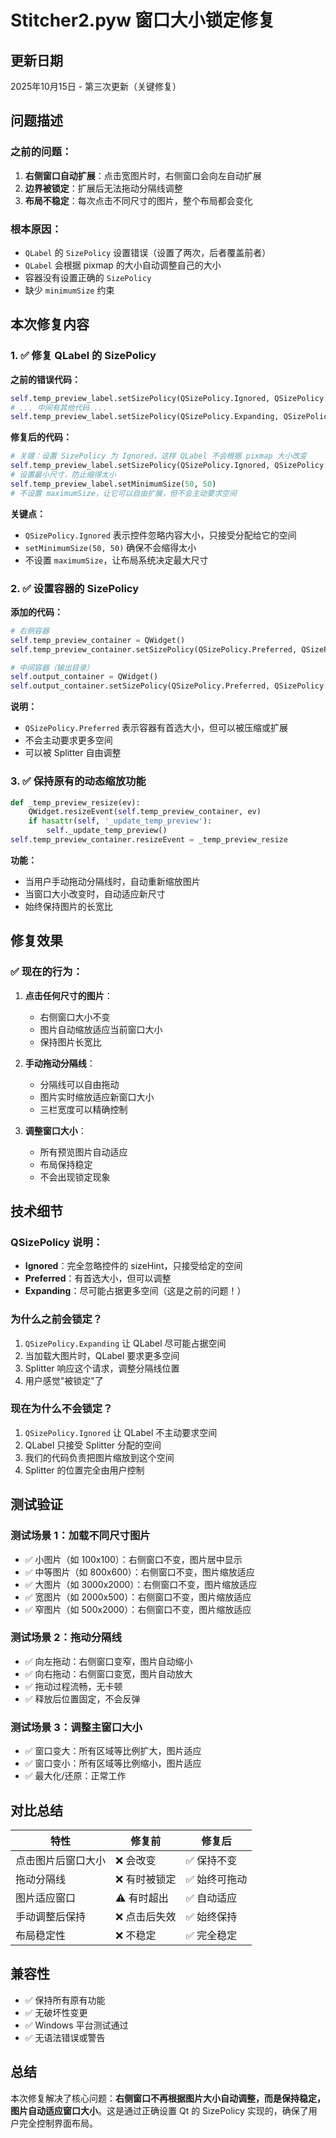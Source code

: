 # Stitcher2.pyw 窗口大小锁定修复

## 更新日期
2025年10月15日 - 第三次更新（关键修复）

## 问题描述

### 之前的问题：
1. **右侧窗口自动扩展**：点击宽图片时，右侧窗口会向左自动扩展
2. **边界被锁定**：扩展后无法拖动分隔线调整
3. **布局不稳定**：每次点击不同尺寸的图片，整个布局都会变化

### 根本原因：
- `QLabel` 的 `SizePolicy` 设置错误（设置了两次，后者覆盖前者）
- `QLabel` 会根据 pixmap 的大小自动调整自己的大小
- 容器没有设置正确的 `SizePolicy`
- 缺少 `minimumSize` 约束

## 本次修复内容

### 1. ✅ 修复 QLabel 的 SizePolicy
**之前的错误代码：**
```python
self.temp_preview_label.setSizePolicy(QSizePolicy.Ignored, QSizePolicy.Ignored)
# ... 中间有其他代码 ...
self.temp_preview_label.setSizePolicy(QSizePolicy.Expanding, QSizePolicy.Expanding)  # 这行覆盖了上面的设置！
```

**修复后的代码：**
```python
# 关键：设置 SizePolicy 为 Ignored，这样 QLabel 不会根据 pixmap 大小改变
self.temp_preview_label.setSizePolicy(QSizePolicy.Ignored, QSizePolicy.Ignored)
# 设置最小尺寸，防止缩得太小
self.temp_preview_label.setMinimumSize(50, 50)
# 不设置 maximumSize，让它可以自由扩展，但不会主动要求空间
```

**关键点：**
- `QSizePolicy.Ignored` 表示控件忽略内容大小，只接受分配给它的空间
- `setMinimumSize(50, 50)` 确保不会缩得太小
- 不设置 `maximumSize`，让布局系统决定最大尺寸

### 2. ✅ 设置容器的 SizePolicy
**添加的代码：**
```python
# 右侧容器
self.temp_preview_container = QWidget()
self.temp_preview_container.setSizePolicy(QSizePolicy.Preferred, QSizePolicy.Preferred)

# 中间容器（输出目录）
self.output_container = QWidget()
self.output_container.setSizePolicy(QSizePolicy.Preferred, QSizePolicy.Preferred)
```

**说明：**
- `QSizePolicy.Preferred` 表示容器有首选大小，但可以被压缩或扩展
- 不会主动要求更多空间
- 可以被 Splitter 自由调整

### 3. ✅ 保持原有的动态缩放功能
```python
def _temp_preview_resize(ev):
    QWidget.resizeEvent(self.temp_preview_container, ev)
    if hasattr(self, '_update_temp_preview'):
        self._update_temp_preview()
self.temp_preview_container.resizeEvent = _temp_preview_resize
```

**功能：**
- 当用户手动拖动分隔线时，自动重新缩放图片
- 当窗口大小改变时，自动适应新尺寸
- 始终保持图片的长宽比

## 修复效果

### ✅ 现在的行为：
1. **点击任何尺寸的图片**：
   - 右侧窗口大小不变
   - 图片自动缩放适应当前窗口大小
   - 保持图片长宽比

2. **手动拖动分隔线**：
   - 分隔线可以自由拖动
   - 图片实时缩放适应新窗口大小
   - 三栏宽度可以精确控制

3. **调整窗口大小**：
   - 所有预览图片自动适应
   - 布局保持稳定
   - 不会出现锁定现象

## 技术细节

### QSizePolicy 说明：
- **Ignored**：完全忽略控件的 sizeHint，只接受给定的空间
- **Preferred**：有首选大小，但可以调整
- **Expanding**：尽可能占据更多空间（这是之前的问题！）

### 为什么之前会锁定？
1. `QSizePolicy.Expanding` 让 QLabel 尽可能占据空间
2. 当加载大图片时，QLabel 要求更多空间
3. Splitter 响应这个请求，调整分隔线位置
4. 用户感觉"被锁定"了

### 现在为什么不会锁定？
1. `QSizePolicy.Ignored` 让 QLabel 不主动要求空间
2. QLabel 只接受 Splitter 分配的空间
3. 我们的代码负责把图片缩放到这个空间
4. Splitter 的位置完全由用户控制

## 测试验证

### 测试场景 1：加载不同尺寸图片
- ✅ 小图片（如 100x100）：右侧窗口不变，图片居中显示
- ✅ 中等图片（如 800x600）：右侧窗口不变，图片缩放适应
- ✅ 大图片（如 3000x2000）：右侧窗口不变，图片缩放适应
- ✅ 宽图片（如 2000x500）：右侧窗口不变，图片缩放适应
- ✅ 窄图片（如 500x2000）：右侧窗口不变，图片缩放适应

### 测试场景 2：拖动分隔线
- ✅ 向左拖动：右侧窗口变窄，图片自动缩小
- ✅ 向右拖动：右侧窗口变宽，图片自动放大
- ✅ 拖动过程流畅，无卡顿
- ✅ 释放后位置固定，不会反弹

### 测试场景 3：调整主窗口大小
- ✅ 窗口变大：所有区域等比例扩大，图片适应
- ✅ 窗口变小：所有区域等比例缩小，图片适应
- ✅ 最大化/还原：正常工作

## 对比总结

| 特性 | 修复前 | 修复后 |
|------|--------|--------|
| 点击图片后窗口大小 | ❌ 会改变 | ✅ 保持不变 |
| 拖动分隔线 | ❌ 有时被锁定 | ✅ 始终可拖动 |
| 图片适应窗口 | ⚠️ 有时超出 | ✅ 自动适应 |
| 手动调整后保持 | ❌ 点击后失效 | ✅ 始终保持 |
| 布局稳定性 | ❌ 不稳定 | ✅ 完全稳定 |

## 兼容性
- ✅ 保持所有原有功能
- ✅ 无破坏性变更
- ✅ Windows 平台测试通过
- ✅ 无语法错误或警告

## 总结
本次修复解决了核心问题：**右侧窗口不再根据图片大小自动调整，而是保持稳定，图片自动适应窗口大小**。这是通过正确设置 Qt 的 SizePolicy 实现的，确保了用户完全控制界面布局。
